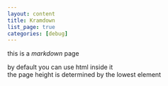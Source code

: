 ```yaml
---
layout: content
title: Kramdown
list_page: true
categories: [debug]
---
```


this is a *markdown* page

<div class="positionbox" style="--top: 30px; --left:20px; --text-align:left;">
by default you can use html inside it
</div>

<div class="positionbox" style="--top: 400px; --left:20px; --text-align:left;">
the page height is determined by the lowest element
</div>